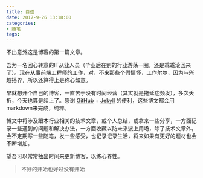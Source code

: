 ```yaml
---
title: 自述
date: 2017-9-26 13:18:00
categories:
- 随笔
tags:
---
```


不出意外这是博客的第一篇文章。

吾为一名回心转意的IT从业人员（毕业后在别的行业游荡一圈，还是乖乖滚回来了）。现在从事前端工程师的工作，对，不来那些个假情怀，工作尔尔，因为与兴趣搭界，所以还算得上是称心如意。

早就想开个自己的博客，一直苦于没有时间经营（其实就是拖延症频发），多次夭折，今天也算是续上了。感谢 [GitHub](https://github.com/) + [Jekyll](https://jekyllrb.com/) 的便利，这些博文都会用markdown来完成，纯粹。

博文中将涉及跟本行业相关的技术文章，或个人总结，或拿来一些分享，一方面记录一些遇到的问题和解决办法，一方面收藏以防未来派上用场，除了技术文章外，会不定期写一些随笔，发一些感受，也记录记录生活，将来如果有更好的题材也会不断增加。

望吾可以常常抽出时间来更新博客，以练心养性。

> 不好的开始也好过没有开始

